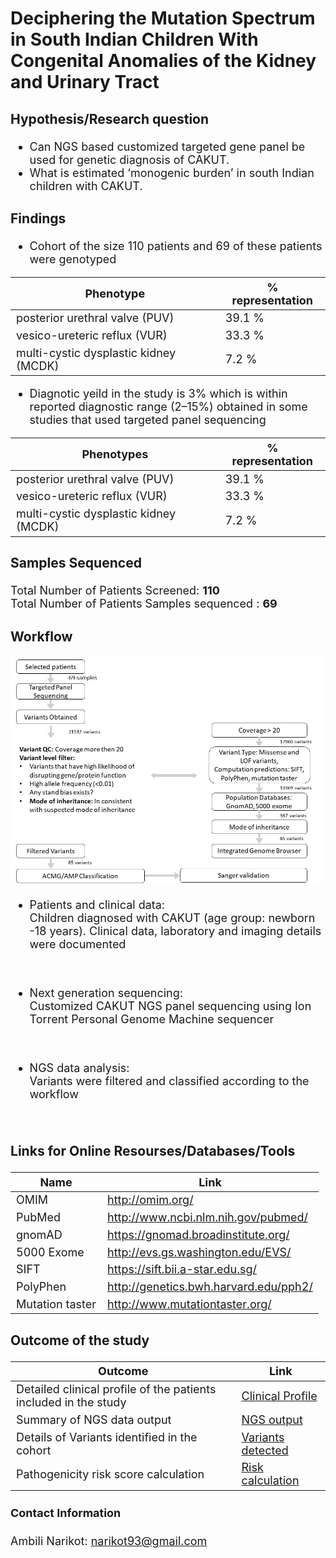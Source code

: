 
# Deciphering the Mutation Spectrum in South Indian Children With Congenital Anomalies of the Kidney and Urinary Tract
<font size=4>

### Hypothesis/Research question
- Can NGS based customized targeted gene panel be used for genetic diagnosis of CAKUT. <br  >
- What is estimated ‘monogenic burden’ in south Indian children with CAKUT. <br  >

### Findings

- Cohort of the size 110 patients and 69 of these patients were genotyped  <br  >  

  
| Phenotype | % representation |
| --- | --- |
| posterior urethral valve (PUV) | 39.1 % |
| vesico-ureteric reflux (VUR) | 33.3 % |
| multi-cystic dysplastic kidney (MCDK) | 7.2 % |




- Diagnotic yeild in the study is 3% which is within reported diagnostic range (2–15%) obtained in some studies that used targeted panel sequencing <br  >  

  
| Phenotypes | % representation |
| --- | --- |
| posterior urethral valve (PUV) | 39.1 % |
| vesico-ureteric reflux (VUR) | 33.3 % |
| multi-cystic dysplastic kidney (MCDK) | 7.2 % |


<font size=4>

### Samples Sequenced
Total Number of Patients Screened: **110** <br>
Total Number of Patients Samples sequenced : **69** <br>
                                        

### Workflow 

<img src='images/workflow.jpg'>

<font size=4>

- Patients and clinical data:<br>
 Children diagnosed with CAKUT (age group: newborn -18 years). Clinical data, laboratory and imaging details were documented
<br>

- Next generation sequencing: <br>
 Customized CAKUT NGS panel sequencing using Ion Torrent Personal Genome Machine sequencer
<br>

- NGS data analysis: <br>
 Variants were filtered and classified according to the workflow
<br>
 
### Links for Online Resourses/Databases/Tools

| Name | Link |
| --- | --- |
| OMIM | http://omim.org/ |
| PubMed | http://www.ncbi.nlm.nih.gov/pubmed/ |
| gnomAD | https://gnomad.broadinstitute.org/ |
| 5000 Exome | http://evs.gs.washington.edu/EVS/ |
| SIFT | https://sift.bii.a-star.edu.sg/ |
| PolyPhen | http://genetics.bwh.harvard.edu/pph2/ |
| Mutation taster | http://www.mutationtaster.org/ |


### Outcome of the study

| Outcome | Link |
| --- | --- |
| Detailed clinical profile of the patients included in the study | [Clinical Profile](data/Clinical_profile_of_the_cohort.xlsx) |
| Summary of NGS data output | [NGS output](data/Summary_of_NGS_data_output.xlsx) |
| Details of Variants identified in the cohort | [Variants detected](data/Variants_identified_in_the_cohort.xlsx) |
| Pathogenicity risk score calculation | [Risk calculation](data/Pathogenicity_risk_score_calculation.xlsx) |




#### Contact Information

Ambili Narikot: narikot93@gmail.com
